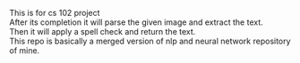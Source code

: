 This is for cs 102 project<br />
After its completion it will parse the given image and extract the text.<br />
Then it will apply a spell check and return the text.<br />
This repo is basically a merged version of nlp and neural network repository of mine.
